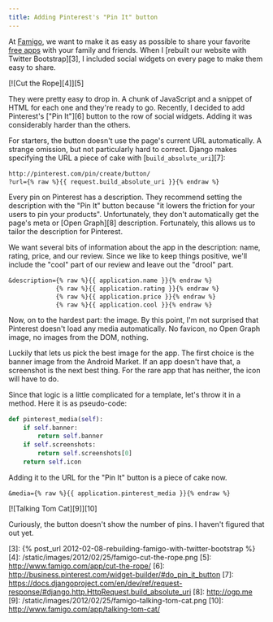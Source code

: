 ```yaml
---
title: Adding Pinterest's "Pin It" button
---
```


At [Famigo][1], we want to make it as easy as possible to share
your favorite [free apps][2] with your family and friends. When I
[rebuilt our website with Twitter Bootstrap][3], I included social
widgets on every page to make them easy to share.

[![Cut the Rope][4]][5]

They were pretty easy to drop in. A chunk of JavaScript and a snippet
of HTML for each one and they're ready to go. Recently, I decided
to add Pinterest's ["Pin It"][6] button to the row of social widgets.
Adding it was considerably harder than the others.

For starters, the button doesn't use the page's current URL
automatically. A strange omission, but not particularly hard to
correct. Django makes specifying the URL a piece of cake with
[`build_absolute_uri`][7]:

    http://pinterest.com/pin/create/button/
    ?url={% raw %}{{ request.build_absolute_uri }}{% endraw %}

Every pin on Pinterest has a description. They recommend setting
the description with the "Pin It" button because "it lowers the
friction for your users to pin your products". Unfortunately, they
don't automatically get the page's meta or [Open Graph][8] description.
Fortunately, this allows us to tailor the description for Pinterest.

We want several bits of information about the app in the description:
name, rating, price, and our review. Since we like to keep things
positive, we'll include the "cool" part of our review and leave out
the "drool" part.

    &description={% raw %}{{ application.name }}{% endraw %}
                 {% raw %}{{ application.rating }}{% endraw %}
                 {% raw %}{{ application.price }}{% endraw %}
                 {% raw %}{{ application.cool }}{% endraw %}

Now, on to the hardest part: the image. By this point, I'm not
surprised that Pinterest doesn't load any media automatically. No
favicon, no Open Graph image, no images from the DOM, nothing.

Luckily that lets us pick the best image for the app. The first
choice is the banner image from the Android Market. If an app doesn't
have that, a screenshot is the next best thing. For the rare app
that has neither, the icon will have to do.

Since that logic is a little complicated for a template, let's throw
it in a method. Here it is as pseudo-code:

``` python
def pinterest_media(self):
    if self.banner:
        return self.banner
    if self.screenshots:
        return self.screenshots[0]
    return self.icon
```

Adding it to the URL for the "Pin It" button is a piece of cake
now.

    &media={% raw %}{{ application.pinterest_media }}{% endraw %}

[![Talking Tom Cat][9]][10]

Curiously, the button doesn't show the number of pins. I haven't
figured that out yet.

[1]: http://www.famigo.com
[2]: http://www.famigo.com/free-apps/
[3]: {% post_url 2012-02-08-rebuilding-famigo-with-twitter-bootstrap %}
[4]: /static/images/2012/02/25/famigo-cut-the-rope.png
[5]: http://www.famigo.com/app/cut-the-rope/
[6]: http://business.pinterest.com/widget-builder/#do_pin_it_button
[7]: https://docs.djangoproject.com/en/dev/ref/request-response/#django.http.HttpRequest.build_absolute_uri
[8]: http://ogp.me
[9]: /static/images/2012/02/25/famigo-talking-tom-cat.png
[10]: http://www.famigo.com/app/talking-tom-cat/
